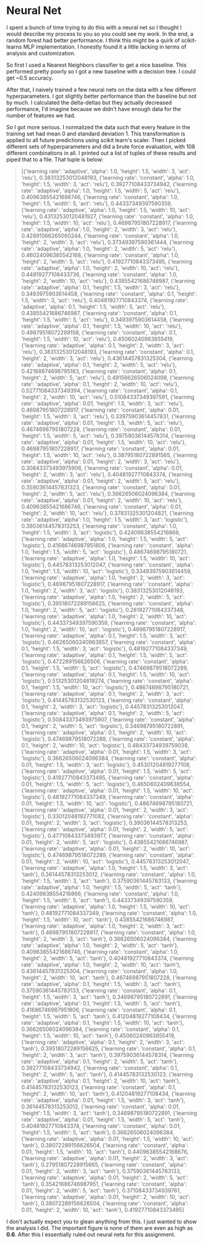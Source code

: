 # Neural Net

I spent a bunch of time trying to do this with a neural net so I thought I would describe my process to you so you could see my work. In the end, a random forest had better performance. I think this might be a quirk of scikit-learns MLP implementation. I honestly found it a little lacking in terms of analysis and customization.

So first I used a Nearest Neighbors classifier to get a nice baseline. This performed pretty poorly so I got a new baseline with a decision tree. I could get ~0.5 accuracy.

After that, I naively trained a few neural nets on the data with a few different hyperparameters. I got slightly better performance than the baseline but not by much. I calculated the delta-deltas but they actually decreased performance, I'd imagine because we didn't have enough data for the number of features we had.

So I got more serious. I normalized the data such that every feature in the training set had mean 0 and standard deviation 1. This transformation is applied to all future predictions using scikit learn's scaler. Then I picked different sets of hyperparameters and did a brute force evaluation, with 108 different combinations in all. I printed out a list of tuples of these results and piped that to a file. That tuple is below:


> [{'learning rate': 'adaptive', 'alpha': 1.0, 'height': 1.5, 'width': 3, 'act': 'relu'}, 0.38313253012048193, {'learning rate': 'constant', 'alpha': 1.0, 'height': 1.5, 'width': 3, 'act': 'relu'}, 0.39277108433734942, {'learning rate': 'adaptive', 'alpha': 1.0, 'height': 1.5, 'width': 5, 'act': 'relu'}, 0.40963855421686746, {'learning rate': 'constant', 'alpha': 1.0, 'height': 1.5, 'width': 5, 'act': 'relu'}, 0.44337349397590359, {'learning rate': 'adaptive', 'alpha': 1.0, 'height': 1.5, 'width': 10, 'act': 'relu'}, 0.43132530120481927, {'learning rate': 'constant', 'alpha': 1.0, 'height': 1.5, 'width': 10, 'act': 'relu'}, 0.46987951807228917, {'learning rate': 'adaptive', 'alpha': 1.0, 'height': 2, 'width': 3, 'act': 'relu'}, 0.42891566265060244, {'learning rate': 'constant', 'alpha': 1.0, 'height': 2, 'width': 3, 'act': 'relu'}, 0.37349397590361444, {'learning rate': 'adaptive', 'alpha': 1.0, 'height': 2, 'width': 5, 'act': 'relu'}, 0.46024096385542168, {'learning rate': 'constant', 'alpha': 1.0, 'height': 2, 'width': 5, 'act': 'relu'}, 0.41927710843373495, {'learning rate': 'adaptive', 'alpha': 1.0, 'height': 2, 'width': 10, 'act': 'relu'}, 0.44819277108433736, {'learning rate': 'constant', 'alpha': 1.0, 'height': 2, 'width': 10, 'act': 'relu'}, 0.43855421686746987, {'learning rate': 'adaptive', 'alpha': 0.1, 'height': 1.5, 'width': 3, 'act': 'relu'}, 0.3493975903614458, {'learning rate': 'constant', 'alpha': 0.1, 'height': 1.5, 'width': 3, 'act': 'relu'}, 0.40481927710843374, {'learning rate': 'adaptive', 'alpha': 0.1, 'height': 1.5, 'width': 5, 'act': 'relu'}, 0.43855421686746987, {'learning rate': 'constant', 'alpha': 0.1, 'height': 1.5, 'width': 5, 'act': 'relu'}, 0.3493975903614458, {'learning rate': 'adaptive', 'alpha': 0.1, 'height': 1.5, 'width': 10, 'act': 'relu'}, 0.49879518072289158, {'learning rate': 'constant', 'alpha': 0.1, 'height': 1.5, 'width': 10, 'act': 'relu'}, 0.45060240963855419, {'learning rate': 'adaptive', 'alpha': 0.1, 'height': 2, 'width': 3, 'act': 'relu'}, 0.38313253012048193, {'learning rate': 'constant', 'alpha': 0.1, 'height': 2, 'width': 3, 'act': 'relu'}, 0.43614457831325304, {'learning rate': 'adaptive', 'alpha': 0.1, 'height': 2, 'width': 5, 'act': 'relu'}, 0.42168674698795183, {'learning rate': 'constant', 'alpha': 0.1, 'height': 2, 'width': 5, 'act': 'relu'}, 0.49156626506024098, {'learning rate': 'adaptive', 'alpha': 0.1, 'height': 2, 'width': 10, 'act': 'relu'}, 0.52771084337349394, {'learning rate': 'constant', 'alpha': 0.1, 'height': 2, 'width': 10, 'act': 'relu'}, 0.51084337349397591, {'learning rate': 'adaptive', 'alpha': 0.01, 'height': 1.5, 'width': 3, 'act': 'relu'}, 0.46987951807228917, {'learning rate': 'constant', 'alpha': 0.01, 'height': 1.5, 'width': 3, 'act': 'relu'}, 0.33975903614457831, {'learning rate': 'adaptive', 'alpha': 0.01, 'height': 1.5, 'width': 5, 'act': 'relu'}, 0.46746987951807228, {'learning rate': 'constant', 'alpha': 0.01, 'height': 1.5, 'width': 5, 'act': 'relu'}, 0.39759036144578314, {'learning rate': 'adaptive', 'alpha': 0.01, 'height': 1.5, 'width': 10, 'act': 'relu'}, 0.46987951807228917, {'learning rate': 'constant', 'alpha': 0.01, 'height': 1.5, 'width': 10, 'act': 'relu'}, 0.38795180722891565, {'learning rate': 'adaptive', 'alpha': 0.01, 'height': 2, 'width': 3, 'act': 'relu'}, 0.30843373493975906, {'learning rate': 'constant', 'alpha': 0.01, 'height': 2, 'width': 3, 'act': 'relu'}, 0.40481927710843374, {'learning rate': 'adaptive', 'alpha': 0.01, 'height': 2, 'width': 5, 'act': 'relu'}, 0.35903614457831323, {'learning rate': 'constant', 'alpha': 0.01, 'height': 2, 'width': 5, 'act': 'relu'}, 0.36626506024096384, {'learning rate': 'adaptive', 'alpha': 0.01, 'height': 2, 'width': 10, 'act': 'relu'}, 0.40963855421686746, {'learning rate': 'constant', 'alpha': 0.01, 'height': 2, 'width': 10, 'act': 'relu'}, 0.37831325301204821, {'learning rate': 'adaptive', 'alpha': 1.0, 'height': 1.5, 'width': 3, 'act': 'logistic'}, 0.39036144578313253, {'learning rate': 'constant', 'alpha': 1.0, 'height': 1.5, 'width': 3, 'act': 'logistic'}, 0.42409638554216866, {'learning rate': 'adaptive', 'alpha': 1.0, 'height': 1.5, 'width': 5, 'act': 'logistic'}, 0.41686746987951806, {'learning rate': 'constant', 'alpha': 1.0, 'height': 1.5, 'width': 5, 'act': 'logistic'}, 0.48674698795180721, {'learning rate': 'adaptive', 'alpha': 1.0, 'height': 1.5, 'width': 10, 'act': 'logistic'}, 0.44578313253012047, {'learning rate': 'constant', 'alpha': 1.0, 'height': 1.5, 'width': 10, 'act': 'logistic'}, 0.33493975903614459, {'learning rate': 'adaptive', 'alpha': 1.0, 'height': 2, 'width': 3, 'act': 'logistic'}, 0.46987951807228917, {'learning rate': 'constant', 'alpha': 1.0, 'height': 2, 'width': 3, 'act': 'logistic'}, 0.38313253012048193, {'learning rate': 'adaptive', 'alpha': 1.0, 'height': 2, 'width': 5, 'act': 'logistic'}, 0.39518072289156625, {'learning rate': 'constant', 'alpha': 1.0, 'height': 2, 'width': 5, 'act': 'logistic'}, 0.28192771084337348, {'learning rate': 'adaptive', 'alpha': 1.0, 'height': 2, 'width': 10, 'act': 'logistic'}, 0.44337349397590359, {'learning rate': 'constant', 'alpha': 1.0, 'height': 2, 'width': 10, 'act': 'logistic'}, 0.46987951807228917, {'learning rate': 'adaptive', 'alpha': 0.1, 'height': 1.5, 'width': 3, 'act': 'logistic'}, 0.46265060240963857, {'learning rate': 'constant', 'alpha': 0.1, 'height': 1.5, 'width': 3, 'act': 'logistic'}, 0.48192771084337349, {'learning rate': 'adaptive', 'alpha': 0.1, 'height': 1.5, 'width': 5, 'act': 'logistic'}, 0.472289156626506, {'learning rate': 'constant', 'alpha': 0.1, 'height': 1.5, 'width': 5, 'act': 'logistic'}, 0.47469879518072289, {'learning rate': 'adaptive', 'alpha': 0.1, 'height': 1.5, 'width': 10, 'act': 'logistic'}, 0.51325301204819274, {'learning rate': 'constant', 'alpha': 0.1, 'height': 1.5, 'width': 10, 'act': 'logistic'}, 0.48674698795180721, {'learning rate': 'adaptive', 'alpha': 0.1, 'height': 2, 'width': 3, 'act': 'logistic'}, 0.41445783132530123, {'learning rate': 'constant', 'alpha': 0.1, 'height': 2, 'width': 3, 'act': 'logistic'}, 0.44578313253012047, {'learning rate': 'adaptive', 'alpha': 0.1, 'height': 2, 'width': 5, 'act': 'logistic'}, 0.50843373493975907, {'learning rate': 'constant', 'alpha': 0.1, 'height': 2, 'width': 5, 'act': 'logistic'}, 0.34698795180722891, {'learning rate': 'adaptive', 'alpha': 0.1, 'height': 2, 'width': 10, 'act': 'logistic'}, 0.47469879518072289, {'learning rate': 'constant', 'alpha': 0.1, 'height': 2, 'width': 10, 'act': 'logistic'}, 0.48433734939759038, {'learning rate': 'adaptive', 'alpha': 0.01, 'height': 1.5, 'width': 3, 'act': 'logistic'}, 0.36626506024096384, {'learning rate': 'constant', 'alpha': 0.01, 'height': 1.5, 'width': 3, 'act': 'logistic'}, 0.45301204819277108, {'learning rate': 'adaptive', 'alpha': 0.01, 'height': 1.5, 'width': 5, 'act': 'logistic'}, 0.41927710843373495, {'learning rate': 'constant', 'alpha': 0.01, 'height': 1.5, 'width': 5, 'act': 'logistic'}, 0.4650602409638554, {'learning rate': 'adaptive', 'alpha': 0.01, 'height': 1.5, 'width': 10, 'act': 'logistic'}, 0.48192771084337349, {'learning rate': 'constant', 'alpha': 0.01, 'height': 1.5, 'width': 10, 'act': 'logistic'}, 0.48674698795180721, {'learning rate': 'adaptive', 'alpha': 0.01, 'height': 2, 'width': 3, 'act': 'logistic'}, 0.33012048192771082, {'learning rate': 'constant', 'alpha': 0.01, 'height': 2, 'width': 3, 'act': 'logistic'}, 0.39036144578313253, {'learning rate': 'adaptive', 'alpha': 0.01, 'height': 2, 'width': 5, 'act': 'logistic'}, 0.47710843373493977, {'learning rate': 'constant', 'alpha': 0.01, 'height': 2, 'width': 5, 'act': 'logistic'}, 0.43855421686746987, {'learning rate': 'adaptive', 'alpha': 0.01, 'height': 2, 'width': 10, 'act': 'logistic'}, 0.47469879518072289, {'learning rate': 'constant', 'alpha': 0.01, 'height': 2, 'width': 10, 'act': 'logistic'}, 0.44578313253012047, {'learning rate': 'adaptive', 'alpha': 1.0, 'height': 1.5, 'width': 3, 'act': 'tanh'}, 0.36144578313253012, {'learning rate': 'constant', 'alpha': 1.0, 'height': 1.5, 'width': 3, 'act': 'tanh'}, 0.37590361445783133, {'learning rate': 'adaptive', 'alpha': 1.0, 'height': 1.5, 'width': 5, 'act': 'tanh'}, 0.42409638554216866, {'learning rate': 'constant', 'alpha': 1.0, 'height': 1.5, 'width': 5, 'act': 'tanh'}, 0.44337349397590359, {'learning rate': 'adaptive', 'alpha': 1.0, 'height': 1.5, 'width': 10, 'act': 'tanh'}, 0.48192771084337349, {'learning rate': 'constant', 'alpha': 1.0, 'height': 1.5, 'width': 10, 'act': 'tanh'}, 0.43855421686746987, {'learning rate': 'adaptive', 'alpha': 1.0, 'height': 2, 'width': 3, 'act': 'tanh'}, 0.46987951807228917, {'learning rate': 'constant', 'alpha': 1.0, 'height': 2, 'width': 3, 'act': 'tanh'}, 0.36626506024096384, {'learning rate': 'adaptive', 'alpha': 1.0, 'height': 2, 'width': 5, 'act': 'tanh'}, 0.40963855421686746, {'learning rate': 'constant', 'alpha': 1.0, 'height': 2, 'width': 5, 'act': 'tanh'}, 0.40481927710843374, {'learning rate': 'adaptive', 'alpha': 1.0, 'height': 2, 'width': 10, 'act': 'tanh'}, 0.43614457831325304, {'learning rate': 'constant', 'alpha': 1.0, 'height': 2, 'width': 10, 'act': 'tanh'}, 0.46746987951807228, {'learning rate': 'adaptive', 'alpha': 0.1, 'height': 1.5, 'width': 3, 'act': 'tanh'}, 0.37590361445783133, {'learning rate': 'constant', 'alpha': 0.1, 'height': 1.5, 'width': 3, 'act': 'tanh'}, 0.34698795180722891, {'learning rate': 'adaptive', 'alpha': 0.1, 'height': 1.5, 'width': 5, 'act': 'tanh'}, 0.41686746987951806, {'learning rate': 'constant', 'alpha': 0.1, 'height': 1.5, 'width': 5, 'act': 'tanh'}, 0.41204819277108434, {'learning rate': 'adaptive', 'alpha': 0.1, 'height': 1.5, 'width': 10, 'act': 'tanh'}, 0.36626506024096384, {'learning rate': 'constant', 'alpha': 0.1, 'height': 1.5, 'width': 10, 'act': 'tanh'}, 0.45060240963855419, {'learning rate': 'adaptive', 'alpha': 0.1, 'height': 2, 'width': 3, 'act': 'tanh'}, 0.39518072289156625, {'learning rate': 'constant', 'alpha': 0.1, 'height': 2, 'width': 3, 'act': 'tanh'}, 0.39759036144578314, {'learning rate': 'adaptive', 'alpha': 0.1, 'height': 2, 'width': 5, 'act': 'tanh'}, 0.39277108433734942, {'learning rate': 'constant', 'alpha': 0.1, 'height': 2, 'width': 5, 'act': 'tanh'}, 0.41445783132530123, {'learning rate': 'adaptive', 'alpha': 0.1, 'height': 2, 'width': 10, 'act': 'tanh'}, 0.41445783132530123, {'learning rate': 'constant', 'alpha': 0.1, 'height': 2, 'width': 10, 'act': 'tanh'}, 0.41204819277108434, {'learning rate': 'adaptive', 'alpha': 0.01, 'height': 1.5, 'width': 3, 'act': 'tanh'}, 0.36144578313253012, {'learning rate': 'constant', 'alpha': 0.01, 'height': 1.5, 'width': 3, 'act': 'tanh'}, 0.34698795180722891, {'learning rate': 'adaptive', 'alpha': 0.01, 'height': 1.5, 'width': 5, 'act': 'tanh'}, 0.40481927710843374, {'learning rate': 'constant', 'alpha': 0.01, 'height': 1.5, 'width': 5, 'act': 'tanh'}, 0.36626506024096384, {'learning rate': 'adaptive', 'alpha': 0.01, 'height': 1.5, 'width': 10, 'act': 'tanh'}, 0.38072289156626504, {'learning rate': 'constant', 'alpha': 0.01, 'height': 1.5, 'width': 10, 'act': 'tanh'}, 0.44096385542168676, {'learning rate': 'adaptive', 'alpha': 0.01, 'height': 2, 'width': 3, 'act': 'tanh'}, 0.27951807228915665, {'learning rate': 'constant', 'alpha': 0.01, 'height': 2, 'width': 3, 'act': 'tanh'}, 0.37590361445783133, {'learning rate': 'adaptive', 'alpha': 0.01, 'height': 2, 'width': 5, 'act': 'tanh'}, 0.35421686746987951, {'learning rate': 'constant', 'alpha': 0.01, 'height': 2, 'width': 5, 'act': 'tanh'}, 0.37108433734939761, {'learning rate': 'adaptive', 'alpha': 0.01, 'height': 2, 'width': 10, 'act': 'tanh'}, 0.38072289156626504, {'learning rate': 'constant', 'alpha': 0.01, 'height': 2, 'width': 10, 'act': 'tanh'}, 0.41927710843373495]

I don't actually expect you to glean anything from this. I just wanted to show the analysis I did. The important figure is none of them are even as high as **0.6**. After this I essentially ruled out neural nets for this assignment. 
